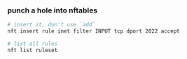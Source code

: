 
### punch a hole into nftables

```bash
# insert it, don't use `add`
nft insert rule inet filter INPUT tcp dport 2022 accept

# list all rules
nft list ruleset
```
